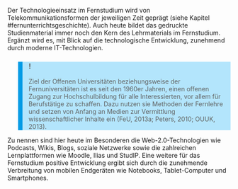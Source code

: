 Der Technologieeinsatz im Fernstudium wird von Telekommunikationsformen der jeweiligen Zeit geprägt (siehe Kapitel #fernunterrichtsgeschichte). Auch heute bildet das gedruckte Studienmaterial immer noch den Kern des Lehrmaterials im Fernstudium. Ergänzt wird es, mit Blick auf die technologische Entwicklung, zunehmend durch moderne IT-Technologien.

<blockquote style="background: #B3E5FC; border-left: 10px solid #039BE5">

### !

Ziel der Offenen Universitäten beziehungsweise der Fernuniversitäten ist es seit den 1960er Jahren, einen offenen Zugang zur Hochschulbildung für alle Interessierten, vor allem für Berufstätige zu schaffen. Dazu nutzen sie Methoden der Fernlehre und setzen von Anfang an Medien zur Vermittlung wissenschaftlicher Inhalte ein (FeU, 2013a; Peters, 2010; OUUK, 2013).

</blockquote>

Zu nennen sind hier heute im Besonderen die Web-2.0-Technologien wie Podcasts, Wikis, Blogs, soziale Netzwerke sowie die zahlreichen Lernplattformen wie Moodle, Ilias und StudIP. Eine weitere für das Fernstudium positive Entwicklung ergibt sich durch die zunehmende Verbreitung von mobilen Endgeräten wie Notebooks, Tablet-Computer und Smartphones.
